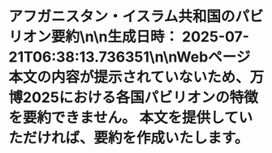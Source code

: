 # アフガニスタン・イスラム共和国のパビリオン要約\n\n**生成日時：** 2025-07-21T06:38:13.736351\n\nWebページ本文の内容が提示されていないため、万博2025における各国パビリオンの特徴を要約できません。  本文を提供していただければ、要約を作成いたします。